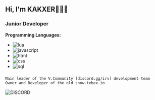 ## Hi, I'm KAKXER🧑‍🧑‍💻

### Junior Developer

**Programming Languages:**
- ![lua](https://cdn.discordapp.com/attachments/681822863967256633/1061231136245821511/68747470733a2f2f696d672e736869656c64732e696f2f62616467652f2d4c75612d3030303f266c6f676f3d6c7561266c6f676f436f6c6f723d324332443732.svg)
- ![javascript](https://cdn.discordapp.com/attachments/681822863967256633/1061230435981598790/68747470733a2f2f696d672e736869656c64732e696f2f62616467652f2d4a6176615363726970742d3030303f266c6f676f3d4a617661536372697074266c6f676f436f6c6f723d646463353038.svg)
- ![html](https://camo.githubusercontent.com/f67bf0de720ce47644324c47ecc165c86d400e8f92f3c845196d71af28e31769/68747470733a2f2f696d672e736869656c64732e696f2f62616467652f2d48544d4c2d3030303f266c6f676f3d68746d6c35)
- ![css](https://cdn.discordapp.com/attachments/681822863967256633/1061230434488422421/68747470733a2f2f696d672e736869656c64732e696f2f62616467652f2d4353532d3030303f266c6f676f3d63737333266c6f676f436f6c6f723d303037414343.svg)
- ![sql](https://cdn.discordapp.com/attachments/681822863967256633/1061230435230814218/68747470733a2f2f696d672e736869656c64732e696f2f62616467652f2d53514c2d3030303f266c6f676f3d4d7953514c266c6f676f436f6c6f723d343437394131.svg)
###
```
Main leader of the V.Community [discord.gg/irv] development team
Owner and Developer of the old snow.tebex.io
```

<img alt="DISCORD" src="https://cdn.discordapp.com/attachments/681822863967256633/1061276122781855774/discord-erfahrungen-reviews-1024x576.png" />
